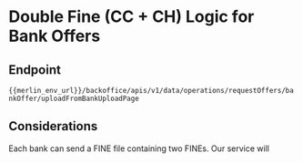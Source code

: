 # Double Fine (CC + CH) Logic for Bank Offers

## Endpoint
`{{merlin_env_url}}/backoffice/apis/v1/data/operations/requestOffers/bankOffer/uploadFromBankUploadPage`

## Considerations

Each bank can send a FINE file containing two FINEs.
Our service will 